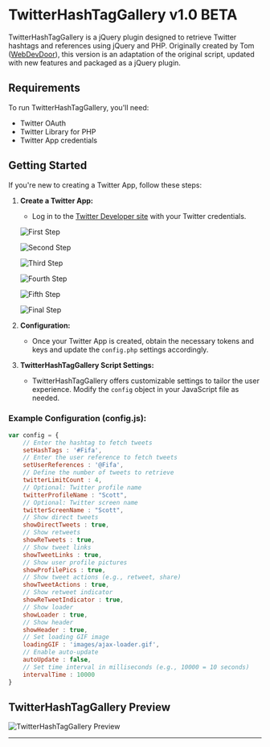 # TwitterHashTagGallery v1.0 BETA

TwitterHashTagGallery is a jQuery plugin designed to retrieve Twitter hashtags and references using jQuery and PHP. Originally created by Tom ([WebDevDoor](http://www.webdevdoor.com/javascript-ajax/custom-twitter-feed-integration-jquery/)), this version is an adaptation of the original script, updated with new features and packaged as a jQuery plugin.

## Requirements

To run TwitterHashTagGallery, you'll need:

- Twitter OAuth
- Twitter Library for PHP
- Twitter App credentials

## Getting Started

If you're new to creating a Twitter App, follow these steps:

1. **Create a Twitter App:**
   - Log in to the [Twitter Developer site](http://dev.twitter.com/) with your Twitter credentials.

   ![First Step](./doc/first-screen.jpg)

   ![Second Step](./doc/second-screen.jpg)

   ![Third Step](./doc/third-screen.jpg)

   ![Fourth Step](./doc/fourth-screen.jpg)

   ![Fifth Step](./doc/fifth-screen.jpg)

   ![Final Step](./doc/six-screen.jpg)

2. **Configuration:**
   - Once your Twitter App is created, obtain the necessary tokens and keys and update the `config.php` settings accordingly.

3. **TwitterHashTagGallery Script Settings:**
   - TwitterHashTagGallery offers customizable settings to tailor the user experience. Modify the `config` object in your JavaScript file as needed.

### Example Configuration (config.js):

```javascript
var config = {
	// Enter the hashtag to fetch tweets
	setHashTags : '#Fifa',
	// Enter the user reference to fetch tweets
	setUserReferences : '@Fifa',
	// Define the number of tweets to retrieve
	twitterLimitCount : 4,
	// Optional: Twitter profile name
	twitterProfileName : "Scott",
	// Optional: Twitter screen name
	twitterScreenName : "Scott",
	// Show direct tweets
	showDirectTweets : true,
	// Show retweets
	showReTweets : true,
	// Show tweet links
	showTweetLinks : true,
	// Show user profile pictures
	showProfilePics : true,
	// Show tweet actions (e.g., retweet, share)
	showTweetActions : true,
	// Show retweet indicator
	showReTweetIndicator : true,
	// Show loader
	showLoader : true,
	// Show header
	showHeader : true,
	// Set loading GIF image
	loadingGIF : 'images/ajax-loader.gif',
	// Enable auto-update
	autoUpdate : false,
	// Set time interval in milliseconds (e.g., 10000 = 10 seconds)
	intervalTime : 10000
}
```

## TwitterHashTagGallery Preview

![TwitterHashTagGallery Preview](./doc/TwitterHashTagGallery-View.jpg)

---
